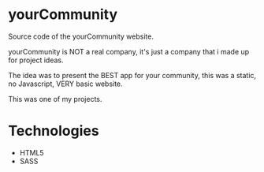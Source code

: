 # yourCommunity
Source code of the yourCommunity website.


yourCommunity is NOT a real company, it's just a company that i made up for project ideas.

The idea was to present the BEST app for your community, this was a static, no Javascript, VERY basic website.

This was one of my projects.

# Technologies
- HTML5
- SASS
